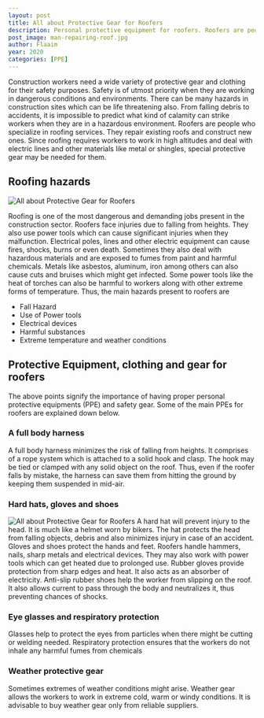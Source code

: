 ```yaml
---
layout: post
title: All about Protective Gear for Roofers
description: Personal protective equipment for roofers. Roofers are people who specialize in roofing services. They repair existing roofs and construct new ones.
post_image: man-repairing-roof.jpg
author: Flaaim
year: 2020
categories: [PPE]
---
```


Construction workers need a wide variety of protective gear and clothing for their safety purposes. Safety is of utmost priority when they are working in dangerous conditions and environments. There can be many hazards in construction sites which can be life threatening also. From falling debris to accidents, it is impossible to predict what kind of calamity can strike workers when they are in a hazardous environment. Roofers are people who specialize in roofing services. They repair existing roofs and construct new ones. Since roofing requires workers to work in high altitudes and deal with electric lines and other materials like metal or shingles, special protective gear may be needed for them.

## Roofing hazards
![All about Protective Gear for Roofers](https://safetyworkblog.com/assets/man-repairing-roof.jpg)

Roofing is one of the most dangerous and demanding jobs present in the construction sector. Roofers face injuries due to falling from heights. They also use power tools which can cause significant injuries when they malfunction. Electrical poles, lines and other electric equipment can cause fires, shocks, burns or even death. Sometimes they also deal with hazardous materials and are exposed to fumes from paint and harmful chemicals. Metals like asbestos, aluminum, iron among others can also cause cuts and bruises which might get infected. Some power tools like the heat of torches can also be harmful to workers along with other extreme forms of temperature. Thus, the main hazards present to roofers are 
- Fall Hazard
- Use of Power tools
- Electrical devices
- Harmful substances
- Extreme temperature and weather conditions

## Protective Equipment, clothing and gear for roofers

The above points signify the importance of having proper personal protective equipments (PPE) and safety gear. Some of the main PPEs for roofers are explained down below.

### A full body harness

A full body harness minimizes the risk of falling from heights. It comprises of a rope system which is attached to a solid hook and clasp. The hook may be tied or clamped with any solid object on the roof. Thus, even if the roofer falls by mistake, the harness can save them from hitting the ground by keeping them suspended in mid-air.

### Hard hats, gloves and shoes
![All about Protective Gear for Roofers](https://safetyworkblog.com/assets/roosevear-smaller.jpg)
A hard hat will prevent injury to the head. It is much like a helmet worn by bikers. The hat protects the head from falling objects, debris and also minimizes injury in case of an accident. Gloves and shoes protect the hands and feet. Roofers handle hammers, nails, sharp metals and electrical devices. They may also work with power tools which can get heated due to prolonged use. Rubber gloves provide protection from sharp edges and heat. It also acts as an absorber of electricity. Anti-slip rubber shoes help the worker from slipping on the roof. It also allows current to pass through the body and neutralizes it, thus preventing chances of shocks.

### Eye glasses and respiratory protection

Glasses help to protect the eyes from particles when there might be cutting or welding needed. Respiratory protection ensures that the workers do not inhale any harmful fumes from chemicals

###	Weather protective gear

Sometimes extremes of weather conditions might arise. Weather gear allows the workers to work in extreme cold, warm or windy conditions. It is advisable to buy weather gear only from reliable suppliers.

